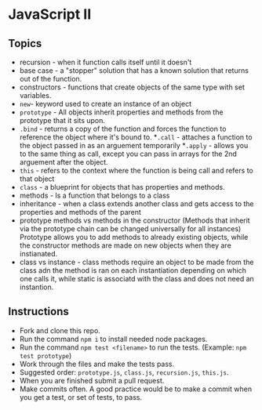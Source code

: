 # JavaScript II

## Topics

* recursion - when it function calls itself until it doesn't
* base case - a "stopper" solution that has a known solution that returns out of the function.
* constructors - functions that create objects of the same type with set variables.
* `new`- keyword used to create an instance of an object
* `prototype` - All objects inherit properties and methods from the prototype that it sits upon.
* `.bind` - returns a copy of the function and forces the function to reference the object where it's bound to.
*`.call` - attaches a function to the object passed in as an arguement temporarily
*`.apply` - allows you to the same thing as call, except you can pass in arrays for the 2nd arguement after the object.
* `this` - refers to the context where the function is being call and refers to that object
* `class` - a blueprint for objects that has properties and methods.
* methods - Is a function that belongs to a class
* inheritance - when a class extends another class and gets access to the properties and methods of the parent
* prototype methods vs methods in the constructor (Methods that inherit via the prototype chain can be changed universally for all instances) Prototype allows you to add methods to already existing objects, while the constructor methods are made on new objects when they are instianated.
* class vs instance - class methods require an object to be made from the class adn the method is ran on each instantiation depending on which one calls it, while static is associatd with the class and does not need an instantion. 


## Instructions

* Fork and clone this repo.
* Run the command `npm i` to install needed node packages.
* Run the command `npm test <filename>` to run the tests. (Example: `npm test prototype`)
* Work through the files and make the tests pass.
* Suggested order: `prototype.js`, `class.js`, `recursion.js`, `this.js`.
* When you are finished submit a pull request.
* Make commits often.  A good practice would be to make a commit when you get a test, or set of tests, to pass.
